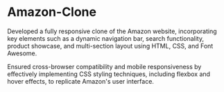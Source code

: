 # Amazon-Clone

Developed a fully responsive clone of the Amazon website, incorporating key elements such as a dynamic navigation bar, search functionality, product showcase, and multi-section layout using HTML,
CSS, and Font Awesome.

Ensured cross-browser compatibility and mobile responsiveness by effectively implementing CSS styling techniques, including flexbox and hover effects, to replicate Amazon's user interface.
